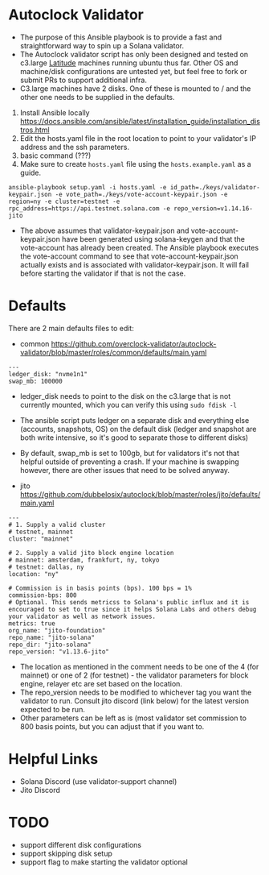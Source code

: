 # Autoclock Validator
* The purpose of this Ansible playbook is to provide a fast and straightforward way to spin up a Solana validator. 
* The Autoclock validator script has only been designed and tested on c3.large [Latitude](https://www.latitude.sh/) machines running ubuntu thus far. Other OS and machine/disk configurations are untested yet, but feel free to fork or submit PRs to support additional infra.
* C3.large machines have 2 disks. One of these is mounted to / and the other one needs to be supplied in the defaults.

1) Install Ansible locally https://docs.ansible.com/ansible/latest/installation_guide/installation_distros.html
2) Edit the hosts.yaml file in the root location to point to your validator's IP address and the ssh parameters.
3) basic command (???)
4) Make sure to create `hosts.yaml` file using the `hosts.example.yaml` as a guide.
```
ansible-playbook setup.yaml -i hosts.yaml -e id_path=./keys/validator-keypair.json -e vote_path=./keys/vote-account-keypair.json -e region=ny -e cluster=testnet -e rpc_address=https://api.testnet.solana.com -e repo_version=v1.14.16-jito
```

* The above assumes that validator-keypair.json and vote-account-keypair.json have been generated using solana-keygen and that the vote-account has already been created. The Ansible playbook executes the vote-account command to see that vote-account-keypair.json actually exists and is associated with validator-keypair.json. It will fail before starting the validator if that is not the case.

# Defaults

There are 2 main defaults files to edit: 
* common https://github.com/overclock-validator/autoclock-validator/blob/master/roles/common/defaults/main.yaml
```
---
ledger_disk: "nvme1n1"
swap_mb: 100000
```
* ledger_disk needs to point to the disk on the c3.large that is not currently mounted, which you can verify this using `sudo fdisk -l`
* The ansible script puts ledger on a separate disk and everything else (accounts, snapshots, OS) on the default disk (ledger and snapshot are both write intensive, so it's good to separate those to different disks)
* By default, swap_mb is set to 100gb, but for validators it's not that helpful outside of preventing a crash. If your machine is swapping however, there are other issues that need to be solved anyway.

* jito https://github.com/dubbelosix/autoclock/blob/master/roles/jito/defaults/main.yaml
```
---
# 1. Supply a valid cluster
# testnet, mainnet
cluster: "mainnet"

# 2. Supply a valid jito block engine location
# mainnet: amsterdam, frankfurt, ny, tokyo 
# testnet: dallas, ny
location: "ny"

# Commission is in basis points (bps). 100 bps = 1%
commission-bps: 800
# Optional. This sends metricss to Solana's public influx and it is encouraged to set to true since it helps Solana Labs and others debug your validator as well as network issues.
metrics: true
org_name: "jito-foundation"
repo_name: "jito-solana"
repo_dir: "jito-solana"
repo_version: "v1.13.6-jito"
```
* The location as mentioned in the comment needs to be one of the 4 (for mainnet) or one of 2 (for testnet) - the validator parameters for block engine, relayer etc are set based on the location.
* The repo_version needs to be modified to whichever tag you want the validator to run. Consult jito discord (link below) for the latest version expected to be run.
* Other parameters can be left as is (most validator set commission to 800 basis points, but you can adjust that if you want to.

# Helpful Links
* Solana Discord (use validator-support channel)
* Jito Discord

# TODO
* support different disk configurations
* support skipping disk setup
* support flag to make starting the validator optional


